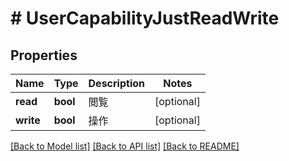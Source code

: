 # # UserCapabilityJustReadWrite

## Properties

Name | Type | Description | Notes
------------ | ------------- | ------------- | -------------
**read** | **bool** | 閲覧 | [optional]
**write** | **bool** | 操作 | [optional]

[[Back to Model list]](../../README.md#models) [[Back to API list]](../../README.md#endpoints) [[Back to README]](../../README.md)
